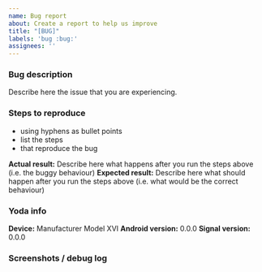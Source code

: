 ```yaml
---
name: Bug report
about: Create a report to help us improve
title: "[BUG]"
labels: 'bug :bug:'
assignees: ''
---
```


<!--
Thanks for reporting issues of Yoda!

Use this template to notify us if you found a bug.

To make it easier for us to help you please enter detailed information below.

Please note, we only support the latest version of Yoda.
Please make sure to upgrade & recreate the issue on the latest version prior to opening an issue.
-->

### Bug description
Describe here the issue that you are experiencing.

### Steps to reproduce
- using hyphens as bullet points
- list the steps
- that reproduce the bug

**Actual result:** Describe here what happens after you run the steps above (i.e. the buggy behaviour)
**Expected result:** Describe here what should happen after you run the steps above (i.e. what would be the correct behaviour)

### Yoda info
<!-- replace the examples with your info -->
**Device:** Manufacturer Model XVI
**Android version:** 0.0.0
**Signal version:** 0.0.0

### Screenshots / debug log
<!-- you can drag and drop images below -->
